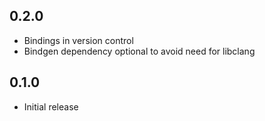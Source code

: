 ## 0.2.0
 - Bindings in version control
 - Bindgen dependency optional to avoid need for libclang

## 0.1.0
 - Initial release
